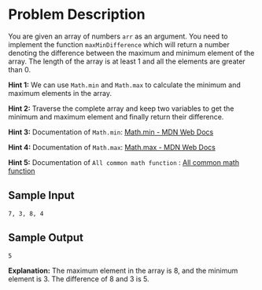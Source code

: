 # Problem Description

You are given an array of numbers `arr` as an argument. You need to implement the function `maxMinDifference` which will return a number denoting the difference between the maximum and minimum element of the array. The length of the array is at least 1 and all the elements are greater than 0.

**Hint 1:** We can use `Math.min` and `Math.max` to calculate the minimum and maximum elements in the array.

**Hint 2:** Traverse the complete array and keep two variables to get the minimum and maximum element and finally return their difference.

**Hint 3:** Documentation of `Math.min`: [Math.min - MDN Web Docs](https://developer.mozilla.org/en-US/docs/Web/JavaScript/Reference/Global_Objects/Math/min)

**Hint 4:** Documentation of `Math.max`: [Math.max - MDN Web Docs](https://developer.mozilla.org/en-US/docs/Web/JavaScript/Reference/Global_Objects/Math/max)

**Hint 5:** Documentation of `All common math function` : [All common math function](https://kushaldas.hashnode.dev/javascriptmathfunction#heading-common-math-functions)

## Sample Input
```plaintext
7, 3, 8, 4
```

## Sample Output
```plaintext
5
```

**Explanation:**
The maximum element in the array is 8, and the minimum element is 3. The difference of 8 and 3 is 5.
